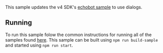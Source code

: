 This sample updates the v4 SDK's [echobot sample](https://github.com/Microsoft/botbuilder-js/tree/master/samples/echobot-ts) to use dialogs. 

## Running
To run this sample folow the common instructions for running all of the samples found [here](../README.md#running).  This sample can be built using `npm run build-sample` and started using `npm run start`.